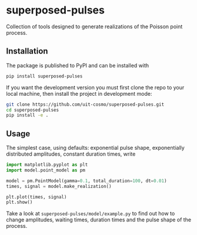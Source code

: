 # superposed-pulses
Collection of tools designed to generate realizations of the Poisson point process.

## Installation
The package is published to PyPI and can be installed with

```sh
pip install superposed-pulses
```

If you want the development version you must first clone the repo to your local machine,
then install the project in development mode:

```sh
git clone https://github.com/uit-cosmo/superposed-pulses.git
cd superposed-pulses
pip install -e .
```
## Usage
The simplest case, using defaults: exponential pulse shape, exponentially distributed amplitudes, constant duration times, write
```Python
import matplotlib.pyplot as plt
import model.point_model as pm

model = pm.PointModel(gamma=0.1, total_duration=100, dt=0.01)
times, signal = model.make_realization()

plt.plot(times, signal)
plt.show()
```
Take a look at `superposed-pulses/model/example.py` to find out how to change amplitudes, waiting times, duration times and the pulse shape of the process.

